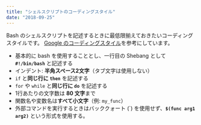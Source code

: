 ```yaml
---
title: "シェルスクリプトのコーディングスタイル"
date: "2018-09-25"
---
```


Bash のシェルスクリプトを記述するときに最低限揃えておきたいコーディングスタイルです。
[Google のコーディングスタイル](http://google.github.io/styleguide/shell.xml)を参考にしています。

- 基本的に bash を使用することとし、一行目の Shebang として **`#!/bin/bash`** と記述する
- インデント: **半角スペース2文字**（タブ文字は使用しない）
- `if` と**同じ行に `then`** を記述する
- `for` や `while` と**同じ行に `do`** を記述する
- 1行あたりの文字数は **80 文字**まで
- 関数名や変数名は**すべて小文字**（例: `my_func`）
- 外部コマンドを実行するときはバッククォート (\`) を使用せず、**`$(func arg1 arg2)`** という形式を使用する。

